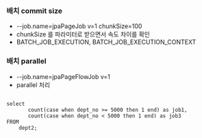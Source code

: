 ### 배치 commit size ###
 - --job.name=jpaPageJob v=1 chunkSize=100
 - chunkSize 를 파라미터로 받으면서 속도 차이를 확인
 - BATCH_JOB_EXECUTION, BATCH_JOB_EXECUTION_CONTEXT

### 배치 parallel 
 - --job.name=jpaPageFlowJob v=1 
 - parallel 처리
<pre><code>
select
       count(case when dept_no >= 5000 then 1 end) as job1,
       count(case when dept_no < 5000 then 1 end) as job3
FROM
    dept2;
</code></pre>